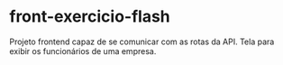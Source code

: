 # front-exercicio-flash
Projeto frontend capaz de se comunicar com as rotas da API. Tela para exibir os funcionários de uma empresa.
